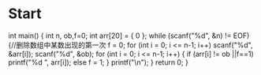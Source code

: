 # Start
int main()
{
	int n, ob,f=0;
	int arr[20] = { 0 };
	while (scanf("%d", &n) != EOF)
	{//删除数组中某数出现的第一次
		f = 0;
		for (int i = 0; i <= n-1; i++)
			scanf("%d", &arr[i]);
		scanf("%d", &ob);
		for (int i = 0; i <= n-1; i++)
		{
			if (arr[i] != ob ||f==1)
				printf("%d ", arr[i]);
			else
				f = 1;
		}
		printf("\n");
	}
	return 0;
}
